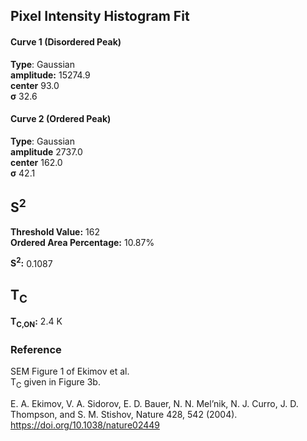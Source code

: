 ## Pixel Intensity Histogram Fit

#### Curve 1 (Disordered Peak)
**Type**: Gaussian\
**amplitude:** 15274.9\
**center** 93.0\
**σ** 32.6


#### Curve 2 (Ordered Peak)
**Type**: Gaussian\
**amplitude** 2737.0\
**center** 162.0\
**σ** 42.1

## S<sup>2</sup>

**Threshold Value:** 162\
**Ordered Area Percentage:** 10.87%


**S<sup>2</sup>:** 0.1087

## T<sub>C</sub>
**T<sub>C,ON</sub>:** 2.4 K

### Reference
SEM Figure 1 of Ekimov et al.\
T<sub>C</sub> given in Figure 3b.


E. A. Ekimov, V. A. Sidorov, E. D. Bauer, N. N. Mel’nik, N. J. Curro, J. D. Thompson, and S. M. Stishov, Nature 428, 542 (2004).\
https://doi.org/10.1038/nature02449
